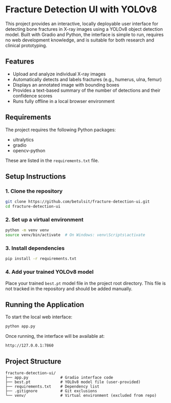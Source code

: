 # Fracture Detection UI with YOLOv8

This project provides an interactive, locally deployable user interface for detecting bone fractures in X-ray images using a YOLOv8 object detection model. Built with Gradio and Python, the interface is simple to run, requires no web development knowledge, and is suitable for both research and clinical prototyping.

## Features

- Upload and analyze individual X-ray images
- Automatically detects and labels fractures (e.g., humerus, ulna, femur)
- Displays an annotated image with bounding boxes
- Provides a text-based summary of the number of detections and their confidence scores
- Runs fully offline in a local browser environment

## Requirements

The project requires the following Python packages:

- ultralytics
- gradio
- opencv-python

These are listed in the `requirements.txt` file.

## Setup Instructions

### 1. Clone the repository

```bash
git clone https://github.com/betulsit/fracture-detection-ui.git
cd fracture-detection-ui
```

### 2. Set up a virtual environment

```bash
python -m venv venv
source venv/bin/activate  # On Windows: venv\Scripts\activate
```

### 3. Install dependencies

```bash
pip install -r requirements.txt
```

### 4. Add your trained YOLOv8 model

Place your trained `best.pt` model file in the project root directory. This file is not tracked in the repository and should be added manually.

## Running the Application

To start the local web interface:

```bash
python app.py
```

Once running, the interface will be available at:

```
http://127.0.0.1:7860
```

## Project Structure

```
fracture-detection-ui/
├── app.py              # Gradio interface code
├── best.pt             # YOLOv8 model file (user-provided)
├── requirements.txt    # Dependency list
├── .gitignore          # Git exclusions
└── venv/               # Virtual environment (excluded from repo)
```